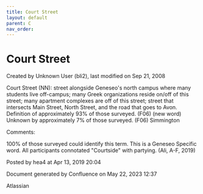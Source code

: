 ```yaml
---
title: Court Street
layout: default
parent: C
nav_order:
---
```


# Court Street

Created by  Unknown User (bli2), last modified on Sep 21, 2008

Court Street (NN): street alongside Geneseo's north campus where many students live off-campus; many Greek organizations reside on/off of this street; many apartment complexes are off of this street; street that intersects Main Street, North Street, and the road that goes to Avon. Definition of approximately 93% of those surveyed. (F06) (new word) Unknown by approximately 7% of those surveyed. (F06) Simmington

Comments:

100% of those surveyed could identify this term. This is a Geneseo Specific word. All participants connotated &quot;Courtside&quot; with partying. (Ali, A-F, 2019) 

Posted by hea4 at Apr 13, 2019 20:04

Document generated by Confluence on May 22, 2023 12:37

Atlassian

